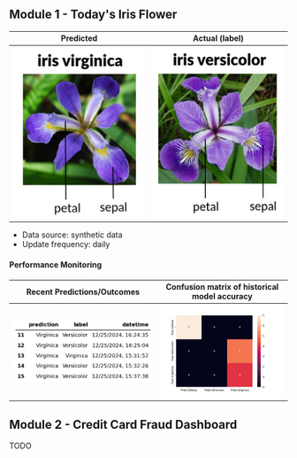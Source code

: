 
## Module 1 - Today's Iris Flower 

| Predicted | Actual (label)
|--------|------- 
| ![Iris](https://github.com/chimaOkwuokei/serverless-ml/blob/gh-pages/assets/latest_iris.png) | ![Iris](https://github.com/chimaOkwuokei/serverless-ml/blob/gh-pages/assets/actual_iris.png) 

 * Data source: synthetic data
 * Update frequency: daily

#### Performance Monitoring 

| Recent Predictions/Outcomes | Confusion matrix of historical model accuracy 
|--------|------- 
| ![Recent predictions](https://github.com/chimaOkwuokei/serverless-ml/blob/gh-pages/assets/df_recent.png) | ![Confusion Matrix](https://github.com/chimaOkwuokei/serverless-ml/blob/gh-pages/assets/confusion_matrix.png)


## Module 2 - Credit Card Fraud Dashboard


TODO

